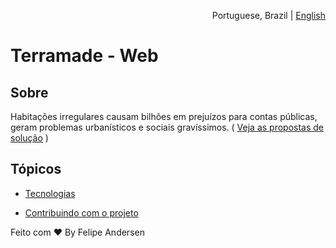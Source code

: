 


<!--<p align="center"><img src="https://img.shields.io/github/languages/code-size/felipe-pazam/Projeto-Terramade?color=yellow&logo=terramade&style=flat-square">
<img src="https://img.shields.io/github/license/felipe-pazam/Projeto-Terramade?style=flat-square"></p>-->

<p align="right">Portuguese, Brazil | <a href="https://github.com/felipe-pazam/Projeto-Terramade/edit/main/Readme.md">English</a></p>

# Terramade - Web

## Sobre

Habitações irregulares causam bilhões em prejuízos para contas públicas, geram problemas urbanísticos e sociais gravíssimos. ( <a href="https://github.com/felipe-andersen/terramade-p/blob/main/propostas-de-solucao.md">Veja as propostas de solução<a> )

<!--
## Principais formas de monetização
Fornecer ferramentas para o usuário planejar a compra de imóveis, administrar imóveis, obter serviços relacionados, receber ofertas de financiamento para reforma e outros recursos como painés solares, e outros. Inclui uma rede social onde um usuário pode postar e fazer um "diário de obra" através de uma ferramenta específica. Pessoas que se indentificarem podem contribuir financeiramente (app fica com 10 - 20% do valor).
-->
  
## Tópicos 
  
  * <a href="https://github.com/felipe-andersen/terramade-react/docs/pt-br/technology.md"> Tecnologias </a>
  
  * <a href="https://github.com/felipe-andersen/terramade-react/docs/pt-br/contributing.md"> Contribuindo com o projeto </a>

  
  Feito com :heart:  By Felipe Andersen
